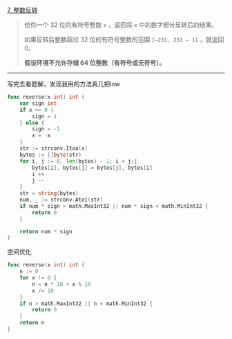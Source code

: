 [7. 整数反转](https://leetcode.cn/problems/reverse-integer/)

> 给你一个 32 位的有符号整数 `x` ，返回将 `x` 中的数字部分反转后的结果。
>
> 如果反转后整数超过 32 位的有符号整数的范围 `[−231, 231 − 1]` ，就返回 0。
>
> **假设环境不允许存储 64 位整数（有符号或无符号）。**

---

写完去看题解，发现我用的方法真几把low

```go
func reverse(x int) int {
    var sign int
    if x >= 0 {
        sign = 1
    } else {
        sign = -1
        x = -x
    }
    str := strconv.Itoa(x)
    bytes := []byte(str)
    for i, j := 0, len(bytes) - 1; i < j;{
        bytes[i], bytes[j] = bytes[j], bytes[i]
        i ++
        j -- 
    }
    str = string(bytes)
    num, _ := strconv.Atoi(str)
    if num * sign > math.MaxInt32 || num * sign < math.MinInt32 {
        return 0
    }

    return num * sign
}
```

空间优化

```go
func reverse(x int) int {
    n := 0
    for x != 0 {
        n = n * 10 + x % 10
        x /= 10
    }
    if n > math.MaxInt32 || n < math.MinInt32 {
        return 0
    }
    return n
}
```


